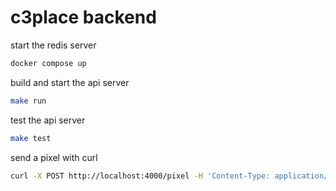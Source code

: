 # c3place backend

start the redis server

```sh
docker compose up
```

build and start the api server

```sh
make run
```

test the api server

```sh
make test
```

send a pixel with curl

```sh
curl -X POST http://localhost:4000/pixel -H 'Content-Type: application/json' -d '{"r": 0, "g": 255, "b": 0, "x": 100, "y": 100}'
```

